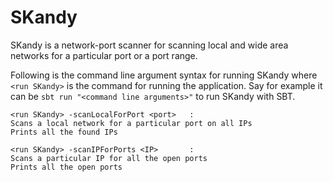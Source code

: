 SKandy
======

SKandy is a network-port scanner for scanning local and wide area networks for a particular port or a port range.

Following is the command line argument syntax for running SKandy where `<run SKandy>` is the command for running the application.
Say for example it can be `sbt run "<command line arguments>"` to run SKandy with SBT.

   
    <run SKandy> -scanLocalForPort <port>	:
    Scans a local network for a particular port on all IPs
    Prints all the found IPs
    
    <run SKandy> -scanIPForPorts <IP>		:
    Scans a particular IP for all the open ports
    Prints all the open ports
